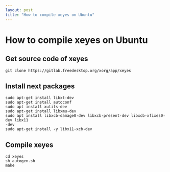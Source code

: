 ```yaml
---
layout: post
title: "How to compile xeyes on Ubuntu"
---
```

# How to compile xeyes on Ubuntu

## Get source code of xeyes
`git clone https://gitlab.freedesktop.org/xorg/app/xeyes`

## Install next packages
```
sudo apt-get install libxt-dev
sudo apt-get install autoconf
sudo apt install xutils-dev
sudo apt-get install libxmu-dev
sudo apt install libxcb-damage0-dev libxcb-present-dev libxcb-xfixes0-dev libx11
-dev
sudo apt-get install -y libx11-xcb-dev
```

## Compile xeyes
```
cd xeyes
sh autogen.sh
make
```
